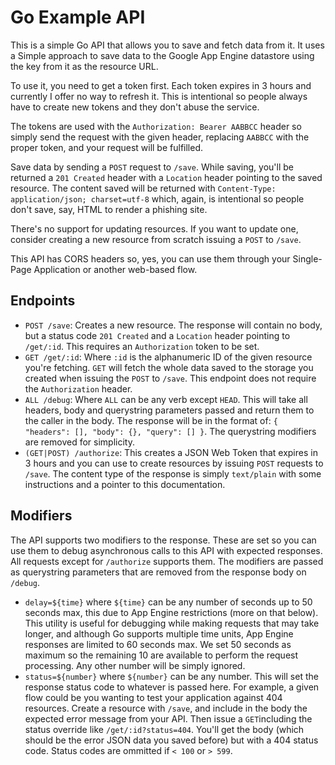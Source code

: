 # Go Example API

This is a simple Go API that allows you to save and fetch data from it. It uses
a Simple approach to save data to the Google App Engine datastore using the key
from it as the resource URL.

To use it, you need to get a token first. Each token expires in 3 hours and currently
I offer no way to refresh it. This is intentional so people always have to create new
tokens and they don't abuse the service.

The tokens are used with the `Authorization: Bearer AABBCC` header so simply send
the request with the given header, replacing `AABBCC` with the proper token, and your
request will be fulfilled.

Save data by sending a `POST` request to `/save`. While saving, you'll be returned a
`201 Created` header with a `Location` header pointing to the saved resource. The
content saved will be returned with `Content-Type: application/json; charset=utf-8`
which, again, is intentional so people don't save, say, HTML to render a phishing
site.

There's no support for updating resources. If you want to update one, consider creating
a new resource from scratch issuing a `POST` to `/save`.

This API has CORS headers so, yes, you can use them through your Single-Page Application
or another web-based flow.


## Endpoints

* `POST /save`: Creates a new resource. The response will contain no body, but a
  status code `201 Created` and a `Location` header pointing to `/get/:id`. This
  requires an `Authorization` token to be set.
* `GET /get/:id`: Where `:id` is the alphanumeric ID of the given resource you're
  fetching. `GET` will fetch the whole data saved to the storage you created when
  issuing the `POST` to `/save`. This endpoint does not require the `Authorization`
  header.
* `ALL /debug`: Where `ALL` can be any verb except `HEAD`. This will take all
  headers, body and querystring parameters passed and return them to the caller
  in the body. The response will be in the format of:
  `{ "headers": [], "body": {}, "query": [] }`. The querystring modifiers are
  removed for simplicity.
* `(GET|POST) /authorize`: This creates a JSON Web Token that expires in 3 hours
  and you can use to create resources by issuing `POST` requests to `/save`. The
  content type of the response is simply `text/plain` with some instructions and
  a pointer to this documentation.

## Modifiers

The API supports two modifiers to the response. These are set so you can use them
to debug asynchronous calls to this API with expected responses. All requests except
for `/authorize` supports them. The modifiers are passed as querystring parameters
that are removed from the response body on `/debug`.

* `delay=${time}` where `${time}` can be any number of seconds up to 50 seconds max,
  this due to App Engine restrictions (more on that below). This utility is useful for
  debugging while making requests that may take longer, and although Go supports
  multiple time units, App Engine responses are limited to 60 seconds max. We set 50
  seconds as maximum so the remaining 10 are available to perform the request processing.
  Any other number will be simply ignored.
* `status=${number}` where `${number}` can be any number. This will set the response
  status code to whatever is passed here. For example, a given flow could be you wanting
  to test your application against 404 resources. Create a resource with `/save`, and
  include in the body the expected error message from your API. Then issue a `GET`including
  the status override like `/get/:id?status=404`. You'll get the body (which should be
  the error JSON data you saved before) but with a 404 status code. Status codes are ommitted
  if `< 100` or `> 599`.
